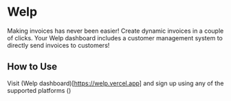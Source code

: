 # Welp
Making invoices has never been easier! Create dynamic invoices in a couple of clicks. Your Welp dashboard includes a customer management system to directly send invoices to customers!

## How to Use
Visit (Welp dashboard)[https://welp.vercel.app] and sign up using any of the supported platforms ()